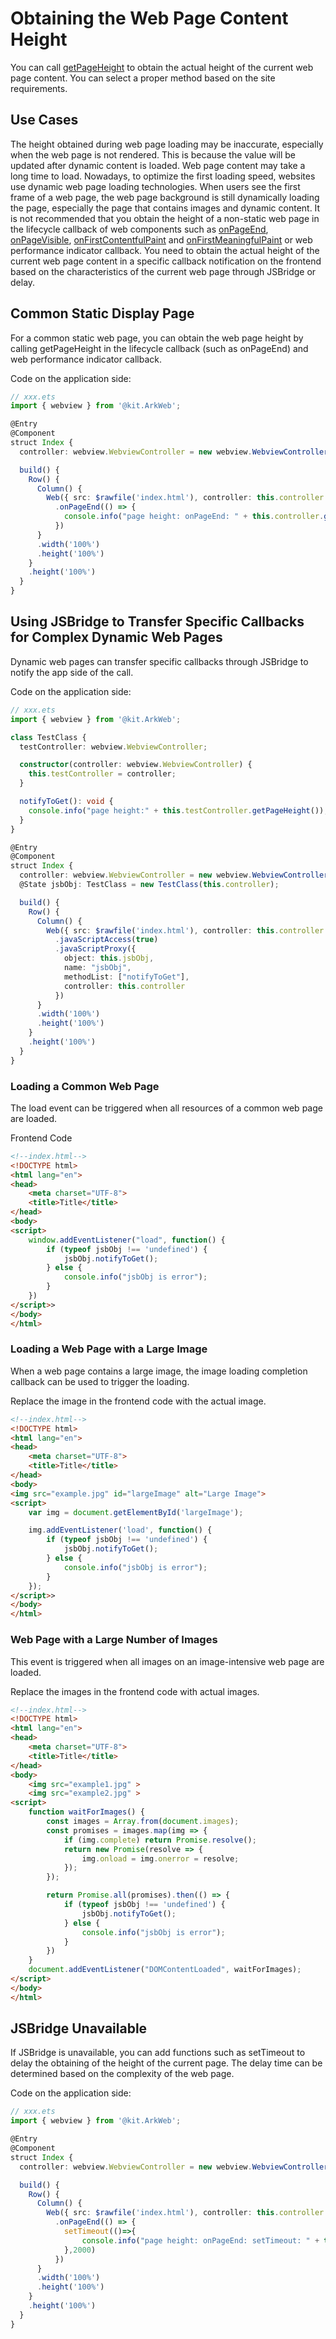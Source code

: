 # Obtaining the Web Page Content Height
<!--Kit: ArkWeb-->
<!--Subsystem: Web-->
<!--Owner: @zhou-ke13-->
<!--Designer: @LongLie-->
<!--Tester: @ghiker-->
<!--Adviser: @HelloShuo-->

You can call [getPageHeight](../reference/apis-arkweb/arkts-apis-webview-WebviewController.md#getpageheight) to obtain the actual height of the current web page content. You can select a proper method based on the site requirements.

## Use Cases

The height obtained during web page loading may be inaccurate, especially when the web page is not rendered. This is because the value will be updated after dynamic content is loaded. Web page content may take a long time to load. Nowadays, to optimize the first loading speed, websites use dynamic web page loading technologies. When users see the first frame of a web page, the web page background is still dynamically loading the page, especially the page that contains images and dynamic content.
It is not recommended that you obtain the height of a non-static web page in the lifecycle callback of web components such as [onPageEnd](../reference/apis-arkweb/arkts-basic-components-web-events.md#onpageend), [onPageVisible](../reference/apis-arkweb/arkts-basic-components-web-events.md#onpagevisible9), [onFirstContentfulPaint](../reference/apis-arkweb/arkts-basic-components-web-events.md#onfirstcontentfulpaint10) and [onFirstMeaningfulPaint](../reference/apis-arkweb/arkts-basic-components-web-events.md#onfirstmeaningfulpaint12) or web performance indicator callback. You need to obtain the actual height of the current web page content in a specific callback notification on the frontend based on the characteristics of the current web page through JSBridge or delay.

## Common Static Display Page

For a common static web page, you can obtain the web page height by calling getPageHeight in the lifecycle callback (such as onPageEnd) and web performance indicator callback.

Code on the application side:
```ts
// xxx.ets
import { webview } from '@kit.ArkWeb';

@Entry
@Component
struct Index {
  controller: webview.WebviewController = new webview.WebviewController();

  build() {
    Row() {
      Column() {
        Web({ src: $rawfile('index.html'), controller: this.controller })
          .onPageEnd(() => {
            console.info("page height: onPageEnd: " + this.controller.getPageHeight());
          })
      }
      .width('100%')
      .height('100%')
    }
    .height('100%')
  }
}
```

## Using JSBridge to Transfer Specific Callbacks for Complex Dynamic Web Pages

Dynamic web pages can transfer specific callbacks through JSBridge to notify the app side of the call.

Code on the application side:
```ts
// xxx.ets
import { webview } from '@kit.ArkWeb';

class TestClass {
  testController: webview.WebviewController;

  constructor(controller: webview.WebviewController) {
    this.testController = controller;
  }

  notifyToGet(): void {
    console.info("page height:" + this.testController.getPageHeight());
  }
}

@Entry
@Component
struct Index {
  controller: webview.WebviewController = new webview.WebviewController();
  @State jsbObj: TestClass = new TestClass(this.controller);

  build() {
    Row() {
      Column() {
        Web({ src: $rawfile('index.html'), controller: this.controller })
          .javaScriptAccess(true)
          .javaScriptProxy({
            object: this.jsbObj,
            name: "jsbObj",
            methodList: ["notifyToGet"],
            controller: this.controller
          })
      }
      .width('100%')
      .height('100%')
    }
    .height('100%')
  }
}
```

### Loading a Common Web Page

The load event can be triggered when all resources of a common web page are loaded.

Frontend Code
```html
<!--index.html-->
<!DOCTYPE html>
<html lang="en">
<head>
    <meta charset="UTF-8">
    <title>Title</title>
</head>
<body>
<script>
    window.addEventListener("load", function() {
        if (typeof jsbObj !== 'undefined') {
            jsbObj.notifyToGet();
        } else {
            console.info("jsbObj is error");
        }
    })
</script>>
</body>
</html>
```

### Loading a Web Page with a Large Image

When a web page contains a large image, the image loading completion callback can be used to trigger the loading.

Replace the image in the frontend code with the actual image.
```html
<!--index.html-->
<!DOCTYPE html>
<html lang="en">
<head>
    <meta charset="UTF-8">
    <title>Title</title>
</head>
<body>
<img src="example.jpg" id="largeImage" alt="Large Image">
<script>
    var img = document.getElementById('largeImage');

    img.addEventListener('load', function() {
        if (typeof jsbObj !== 'undefined') {
            jsbObj.notifyToGet();
        } else {
            console.info("jsbObj is error");
        }
    });
</script>>
</body>
</html>
```

### Web Page with a Large Number of Images

This event is triggered when all images on an image-intensive web page are loaded.

Replace the images in the frontend code with actual images.
```html
<!--index.html-->
<!DOCTYPE html>
<html lang="en">
<head>
    <meta charset="UTF-8">
    <title>Title</title>
</head>
<body>
    <img src="example1.jpg" >
    <img src="example2.jpg" >
<script>
    function waitForImages() {
        const images = Array.from(document.images);
        const promises = images.map(img => {
            if (img.complete) return Promise.resolve();
            return new Promise(resolve => {
                img.onload = img.onerror = resolve;
            });
        });

        return Promise.all(promises).then(() => {
            if (typeof jsbObj !== 'undefined') {
                jsbObj.notifyToGet();
            } else {
                console.info("jsbObj is error");
            }
        })
    }
    document.addEventListener("DOMContentLoaded", waitForImages);
</script>
</body>
</html>
```

## JSBridge Unavailable

If JSBridge is unavailable, you can add functions such as setTimeout to delay the obtaining of the height of the current page. The delay time can be determined based on the complexity of the web page.

Code on the application side:
```ts
// xxx.ets
import { webview } from '@kit.ArkWeb';

@Entry
@Component
struct Index {
  controller: webview.WebviewController = new webview.WebviewController();

  build() {
    Row() {
      Column() {
        Web({ src: $rawfile('index.html'), controller: this.controller })
          .onPageEnd(() => {
            setTimeout(()=>{
                console.info("page height: onPageEnd: setTimeout: " + this.controller.getPageHeight());
            },2000)
          })
      }
      .width('100%')
      .height('100%')
    }
    .height('100%')
  }
}
```
